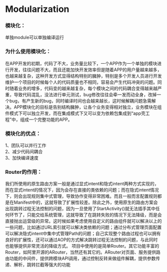 # Modularization
### 模块化：
单独module可以单独编译运行<br> 

### 为什么使用模块化：
 
在APP开发的初期，代码了不大，业务量比较下，一个APP作为一个单独的模块进行开发，往往问题不大，而且还能加快开发效率但是随着APP的用户量越来越多，也越来越复杂，这种开发方式显得结构特别的臃肿，特别是多个开发人员进行开发维护一个项目的时候每个人的代码质量也不相同，容易会产生代码冲突的问题。同时随着业务的增多，代码变的越来越复杂，每个模块之间的代码耦合变得越来越严重，导致代码混乱，没法进行单元测试，bug修改往往会牵一发而动全身，改掉一个bug，有产生新的bug，同时编译时间也会越来越长，这时候解耦问题急需解决。APP模块化的目标是告别结构臃肿，让各个业务变得相对独立，业务模块在组件模式下可以独立开发，而在集成模式下又可以变为依赖包集成到“app壳工程”中，组成一个完整功能的APP。<br>  
### 模块化的优点： 

1、团队可以并行工作<br> 
2、减少代码间耦合 <br> 
3、加快编译速度 <br>  

### Router的作用： 

我们所使用的原生路由方案一般是通过显式intent和隐式intent两种方式实现的，而在显式intent的情况下，因为会存在直接的类依赖的问题；而在隐式intent情况下，则会出现规则集中式管理，导致协作变得非常困难。而且一般而言配置规则都是在Manifest中的，这就导致了扩展性较差。除此之外，使用原生的路由方案会出现跳转过程无法控制的问题，因为一旦使用了StartActivity()就无法插手其中任何环节了，只能交给系统管理，这就导致了在跳转失败的情况下无法降级，而是会直接抛出运营级的异常。这时候如果考虑使用自定义的路由组件就可以解决以上的一些问题，比如通过URL索引就可以解决类依赖的问题；通过分布式管理页面配置可以解决隐式intent中集中式管理Path的问题；自己实现整个路由过程也可以拥有良好的扩展性，还可以通过AOP的方式解决跳转过程无法控制的问题，与此同时也能够提供非常灵活的降级方式。
项目中使用的是简单Router。其它功能丰富的Router，如阿里开源的ARouter，当然还有其它的。ARouter对页面、服务提供路由功能的中间件，提供跨模块API调用，通过控制反转来做组件解耦，提供参数传递、解析，跳转拦截等强大的功能


